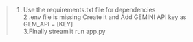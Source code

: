 >
> 1. Use the requirements.txt file for dependencies \
 2 .env file is missing  Create it and Add GEMINI API key as GEM_API = [KEY] \
 3.FInally streamlit run app.py
